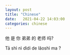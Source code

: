 ```yaml
---
layout: post
title: "Chinese"
date:   2021-04-22 14:03:00
categories: chinese
---
```

他 是 你 弟弟 的 老师 吗?

Tā shì nì dìdi de lăoshì ma ?
